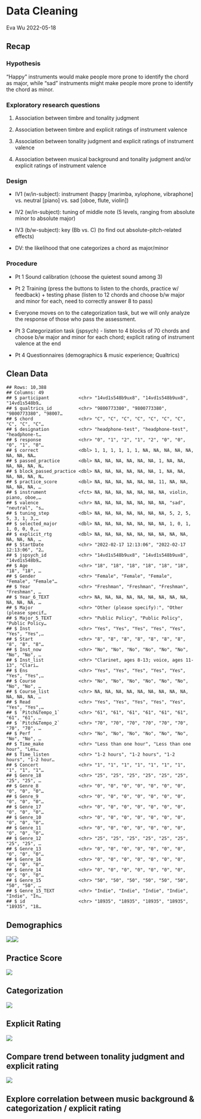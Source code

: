Data Cleaning
================
Eva Wu
2022-05-18

## Recap

### Hypothesis

“Happy” instruments would make people more prone to identify the chord
as major, while “sad” instruments might make people more prone to
identify the chord as minor.

### Exploratory research questions

1)  Association between timbre and tonality judgment

2)  Association between timbre and explicit ratings of instrument
    valence

3)  Association between tonality judgment and explicit ratings of
    instrument valence

4)  Association between musical background and tonality judgment and/or
    explicit ratings of instrument valence

### Design

-   IV1 (w/in-subject): instrument (happy \[marimba, xylophone,
    vibraphone\] vs. neutral \[piano\] vs. sad \[oboe, flute, violin\])

-   IV2 (w/in-subject): tuning of middle note (5 levels, ranging from
    absolute minor to absolute major)

-   IV3 (b/w-subject): key (Bb vs. C) (to find out
    absolute-pitch-related effects)

-   DV: the likelihood that one categorizes a chord as major/minor

### Procedure

-   Pt 1 Sound calibration (choose the quietest sound among 3)

-   Pt 2 Training (press the buttons to listen to the chords, practice
    w/ feedback) + testing phase (listen to 12 chords and choose b/w
    major and minor for each, need to correctly answer 8 to pass)

-   Everyone moves on to the categorization task, but we will only
    analyze the response of those who pass the assessment.

-   Pt 3 Categorization task (jspsych) - listen to 4 blocks of 70 chords
    and choose b/w major and minor for each chord; explicit rating of
    instrument valence at the end

-   Pt 4 Questionnaires (demographics & music experience; Qualtrics)

## Clean Data

    ## Rows: 10,388
    ## Columns: 49
    ## $ participant           <chr> "14vd1s548b9ux8", "14vd1s548b9ux8", "14vd1s548b9…
    ## $ qualtrics_id          <chr> "9800773380", "9800773380", "9800773380", "98007…
    ## $ chord                 <chr> "C", "C", "C", "C", "C", "C", "C", "C", "C", "C"…
    ## $ designation           <chr> "headphone-test", "headphone-test", "headphone-t…
    ## $ response              <chr> "0", "1", "2", "1", "2", "0", "0", "0", "1", "0"…
    ## $ correct               <dbl> 1, 1, 1, 1, 1, 1, NA, NA, NA, NA, NA, NA, NA, NA…
    ## $ passed_practice       <dbl> NA, NA, NA, NA, NA, NA, 1, NA, NA, NA, NA, NA, N…
    ## $ block_passed_practice <dbl> NA, NA, NA, NA, NA, NA, 1, NA, NA, NA, NA, NA, N…
    ## $ practice_score        <dbl> NA, NA, NA, NA, NA, NA, 11, NA, NA, NA, NA, NA, …
    ## $ instrument            <fct> NA, NA, NA, NA, NA, NA, NA, violin, piano, oboe,…
    ## $ valence               <chr> NA, NA, NA, NA, NA, NA, NA, "sad", "neutral", "s…
    ## $ tuning_step           <dbl> NA, NA, NA, NA, NA, NA, NA, 5, 2, 5, 5, 3, 1, 3,…
    ## $ selected_major        <dbl> NA, NA, NA, NA, NA, NA, NA, 1, 0, 1, 1, 0, 0, 0,…
    ## $ explicit_rtg          <dbl> NA, NA, NA, NA, NA, NA, NA, NA, NA, NA, NA, NA, …
    ## $ StartDate             <chr> "2022-02-17 12:13:06", "2022-02-17 12:13:06", "2…
    ## $ jspsych_id            <chr> "14vd1s548b9ux8", "14vd1s548b9ux8", "14vd1s548b9…
    ## $ Age                   <chr> "18", "18", "18", "18", "18", "18", "18", "18", …
    ## $ Gender                <chr> "Female", "Female", "Female", "Female", "Female"…
    ## $ Year                  <chr> "Freshman", "Freshman", "Freshman", "Freshman", …
    ## $ Year_6_TEXT           <chr> NA, NA, NA, NA, NA, NA, NA, NA, NA, NA, NA, NA, …
    ## $ Major                 <chr> "Other (please specify):", "Other (please specif…
    ## $ Major_5_TEXT          <chr> "Public Policy", "Public Policy", "Public Policy…
    ## $ Inst                  <chr> "Yes", "Yes", "Yes", "Yes", "Yes", "Yes", "Yes",…
    ## $ Start                 <chr> "8", "8", "8", "8", "8", "8", "8", "8", "8", "8"…
    ## $ Inst_now              <chr> "No", "No", "No", "No", "No", "No", "No", "No", …
    ## $ Inst_list             <chr> "Clarinet, ages 8-13; voice, ages 11-13", "Clari…
    ## $ Ens                   <chr> "Yes", "Yes", "Yes", "Yes", "Yes", "Yes", "Yes",…
    ## $ Course                <chr> "No", "No", "No", "No", "No", "No", "No", "No", …
    ## $ Course_list           <chr> NA, NA, NA, NA, NA, NA, NA, NA, NA, NA, NA, NA, …
    ## $ Read                  <chr> "Yes", "Yes", "Yes", "Yes", "Yes", "Yes", "Yes",…
    ## $ `Pitch&Tempo_1`       <chr> "61", "61", "61", "61", "61", "61", "61", "61", …
    ## $ `Pitch&Tempo_2`       <chr> "70", "70", "70", "70", "70", "70", "70", "70", …
    ## $ Perf                  <chr> "No", "No", "No", "No", "No", "No", "No", "No", …
    ## $ Time_make             <chr> "Less than one hour", "Less than one hour", "Les…
    ## $ Time_listen           <chr> "1-2 hours", "1-2 hours", "1-2 hours", "1-2 hour…
    ## $ Concert               <chr> "1", "1", "1", "1", "1", "1", "1", "1", "1", "1"…
    ## $ Genre_18              <chr> "25", "25", "25", "25", "25", "25", "25", "25", …
    ## $ Genre_8               <chr> "0", "0", "0", "0", "0", "0", "0", "0", "0", "0"…
    ## $ Genre_9               <chr> "0", "0", "0", "0", "0", "0", "0", "0", "0", "0"…
    ## $ Genre_17              <chr> "0", "0", "0", "0", "0", "0", "0", "0", "0", "0"…
    ## $ Genre_10              <chr> "0", "0", "0", "0", "0", "0", "0", "0", "0", "0"…
    ## $ Genre_11              <chr> "0", "0", "0", "0", "0", "0", "0", "0", "0", "0"…
    ## $ Genre_12              <chr> "25", "25", "25", "25", "25", "25", "25", "25", …
    ## $ Genre_13              <chr> "0", "0", "0", "0", "0", "0", "0", "0", "0", "0"…
    ## $ Genre_16              <chr> "0", "0", "0", "0", "0", "0", "0", "0", "0", "0"…
    ## $ Genre_14              <chr> "0", "0", "0", "0", "0", "0", "0", "0", "0", "0"…
    ## $ Genre_15              <chr> "50", "50", "50", "50", "50", "50", "50", "50", …
    ## $ Genre_15_TEXT         <chr> "Indie", "Indie", "Indie", "Indie", "Indie", "In…
    ## $ id                    <chr> "18935", "18935", "18935", "18935", "18935", "18…

## Demographics

![](clean_data_files/figure-gfm/demographics-1.png)<!-- -->![](clean_data_files/figure-gfm/demographics-2.png)<!-- -->

## Practice Score

![](clean_data_files/figure-gfm/practice-1.png)<!-- -->

## Categorization

![](clean_data_files/figure-gfm/cat-1.png)<!-- -->

## Explicit Rating

![](clean_data_files/figure-gfm/rating-1.png)<!-- -->

## Compare trend between tonality judgment and explicit rating

![](clean_data_files/figure-gfm/compare-valence-1.png)<!-- -->

## Explore correlation between music background & categorization / explicit rating
